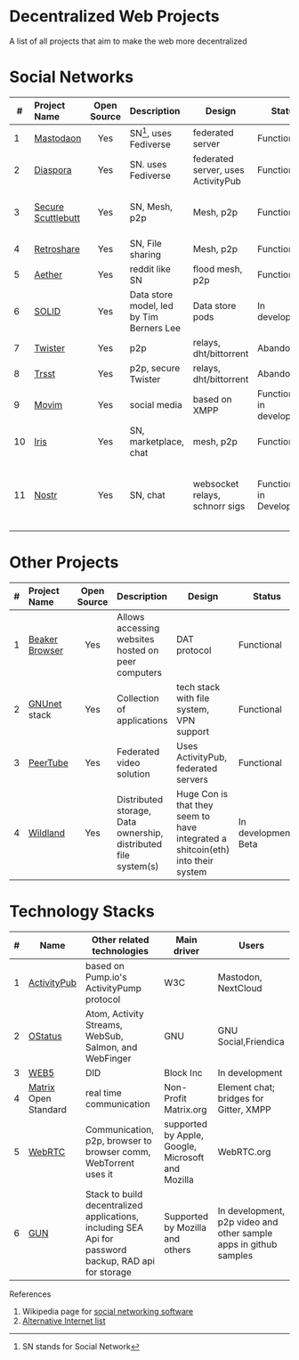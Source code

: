 # Decentralized Web Projects
A list of all projects that aim to make the web more decentralized

# Social Networks 

| # |   Project Name  |  Open Source |  Description                 |  Design           | Status       |  Link(s)|
|-|:----------------|:------------:|:-------------------------------|-------------------|--------------|--------|
|1| [Mastodaon](https://joinmastodon.org/)    | Yes |SN[^1], uses Fediverse |federated server   | Functional   |  [site](https://joinmastodon.org/) |
|2| [Diaspora](https://diasporafoundation.org)| Yes |SN. uses Fediverse  |federated server, uses ActivityPub| Functional |  [site](https://diasporafoundation.org)|
|3| [Secure Scuttlebutt](https://scuttlebutt.nz)| Yes |SN, Mesh, p2p|Mesh, p2p|Functional    |[site](https://scuttlebutt.nz), [Another version, Manyverse](https://www.manyver.se/)|
|4| [Retroshare](https://retroshare.cc) | Yes          |SN, File sharing    |Mesh, p2p          |Functional    |[site](https://retroshare.cc), [Github](https://github.com/RetroShare/RetroShare)|
|5| [Aether](https://getaether.net)| Yes  |reddit like SN                  |flood mesh, p2p    |Functional    |[site](https://getaether.net) |
|6| [SOLID](https://solidproject.org)| Yes|Data store model, led by Tim Berners Lee|Data store pods     |In development| [link](https://solidproject.org) |
|7| [Twister](http://twister.net.co) | Yes|p2p    |relays, dht/bittorrent|Abandoned   | [site](http://twister.net.co), [2nd site](https://twisterarmy.org/) |
|8| [Trsst](https://github.com/TrsstProject/trsst)| Yes|p2p, secure Twister|relays, dht/bittorrent|Abandoned   |[Github](https://github.com/TrsstProject/trsst) |
|9|[Movim](https://github.com/movim/movim)| Yes|social media| based on XMPP   |Functional, in development|[Github](https://github.com/movim/movim)|
|10|[Iris](https://iris.to) |Yes   |SN, marketplace, chat           |mesh, p2p             |Functional  |[site](https://iris.to)|
|11|[Nostr](https://github.com/nostr-protocol/nostr)           |Yes           |SN, chat                        |websocket relays, schnorr sigs  |Functional, in Development|[Intro to Nostr](https://github.com/nostr-protocol/nostr), [NIP](https://github.com/nostr-protocol/nips), client [branle](https://branle.netlify.app/), reddit like SN [nvote](https://nvote.co)|


# Other Projects
| # |   Project Name  |  Open Source |  Description                 |  Design           | Status       |  Link(s)|
|-|:----------------|:------------:|:-------------------------------|-------------------|--------------|--------|
|1|[Beaker Browser](https://beakerbrowser.com)|Yes |Allows accessing websites hosted on peer computers| DAT protocol| Functional| [site](https://beakerbrowser.com)|
|2|[GNUnet](https://www.gnunet.org) stack |Yes |Collection of applications|tech stack with file system, VPN support| Functional| [how to use](https://www.gnunet.org/en/use.html)|
|3|[PeerTube](https://joinpeertube.org)|Yes|Federated video solution|Uses ActivityPub, federated servers | Functional| [site](https://joinpeertube.org/)|
|4|[Wildland](https://wildland.io) |Yes  |Distributed storage, Data ownership, distributed file system(s)   |Huge Con is that they seem to have integrated a shitcoin(eth) into their system|In development, Beta| [site](https://wildland.io), [introcuction to Wildland](https://golem.foundation/2020/04/09/wildland.html)|

# Technology Stacks

|#| Name           | Other related technologies | Main driver |  Users      |
|-|----------------|----------------------------|-------------|-------------|
|1|[ActivityPub](https://en.wikipedia.org/wiki/ActivityPub)     | based on Pump.io's ActivityPump protocol | W3C            | Mastodon, NextCloud |
|2|[OStatus](https://en.wikipedia.org/wiki/OStatus)         | Atom, Activity Streams, WebSub, Salmon, and WebFinger| GNU | GNU Social,Friendica|
|3|[WEB5](https://developer.tbd.website/projects/web5/)            |DID                         |Block Inc    |In development| 
|4|[Matrix](https://matrix.org/) Open Standard         |real time communication     |Non-Profit Matrix.org       |Element chat; bridges for Gitter, XMPP|
|5|[WebRTC](https://webrtc.org)          |Communication, p2p, browser to browser comm, WebTorrent uses it          |supported by Apple, Google, Microsoft and Mozilla| WebRTC.org |
|6|[GUN](https://gun.eco/)             |Stack to build decentralized applications, including SEA Api for password backup, RAD api for storage| Supported by Mozilla and others| In development, p2p video and other sample apps in github samples|       



[^1]: SN stands for Social Network

References
1. Wikipedia page for [social networking software](https://en.wikipedia.org/wiki/Comparison_of_software_and_protocols_for_distributed_social_networking)
2. [Alternative Internet list](https://github.com/redecentralize/alternative-internet)
